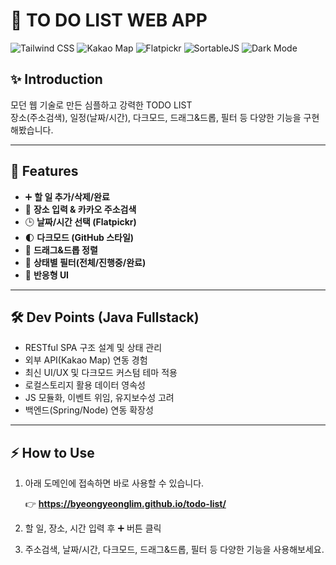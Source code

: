# 📝 TO DO LIST WEB APP

![Tailwind CSS](https://img.shields.io/badge/TailwindCSS-38BDF8?style=flat&logo=tailwindcss&logoColor=white)
![Kakao Map](https://img.shields.io/badge/Kakao%20Map-FFCD00?style=flat&logo=kakaotalk&logoColor=black)
![Flatpickr](https://img.shields.io/badge/Flatpickr-4F5D75?style=flat)
![SortableJS](https://img.shields.io/badge/SortableJS-3E82F7?style=flat)
![Dark Mode](https://img.shields.io/badge/Dark%20Mode-22272e?style=flat&logo=github&logoColor=white)

## ✨ Introduction

모던 웹 기술로 만든 심플하고 강력한 TODO LIST<br>
장소(주소검색), 일정(날짜/시간), 다크모드, 드래그&드롭, 필터 등 다양한 기능을 구현해봤습니다.

---

## 🚀 Features

- ➕ **할 일 추가/삭제/완료**
- 📍 **장소 입력 & 카카오 주소검색**
- 🕒 **날짜/시간 선택 (Flatpickr)**
- 🌓 **다크모드 (GitHub 스타일)**
- 🔀 **드래그&드롭 정렬**
- 🔎 **상태별 필터(전체/진행중/완료)**
- 📱 **반응형 UI**

---

## 🛠️ Dev Points (Java Fullstack)

- RESTful SPA 구조 설계 및 상태 관리
- 외부 API(Kakao Map) 연동 경험
- 최신 UI/UX 및 다크모드 커스텀 테마 적용
- 로컬스토리지 활용 데이터 영속성
- JS 모듈화, 이벤트 위임, 유지보수성 고려
- 백엔드(Spring/Node) 연동 확장성

---

## ⚡ How to Use

1. 아래 도메인에 접속하면 바로 사용할 수 있습니다.
   
   👉 **https://byeongyeonglim.github.io/todo-list/**

2. 할 일, 장소, 시간 입력 후 ➕ 버튼 클릭

3. 주소검색, 날짜/시간, 다크모드, 드래그&드롭, 필터 등 다양한 기능을 사용해보세요.